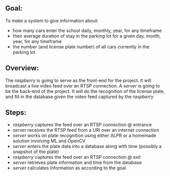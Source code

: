 ## Goal:
To make a system to give information about:
- how many cars enter the school daily, monthly, year, for any timeframe
- their average duration of stay in the parking lot for a given day, month, year, for any timeframe
- the number (and license plate number) of all cars currently in the parking lot


## Overview:
The _raspberry_ is going to serve as the front-end for the project. It will broadcast a live video feed over an RTSP connection.
A _server_ is going to be the back-end of the project. It will do the recognition of the license plate, and fill in the database given the video feed captured by the _raspberry_


## Steps:
- _raspberry_ captures the feed over an RTSP connection @ entrance
- _server_ receives the RTSP feed from a URI over an internet connection
- _server_ works on plate recognition using either ALPR or a homemade solution involving ML and OpenCV
- _server_ enters the plate data into a database along with time (possibly a snapshot of the plate)
- _raspberry_ captures the feed over an RTSP connection @ exit
- _server_ retrieves plate information and time from the database
- _server_ calculates information as according to the goal
